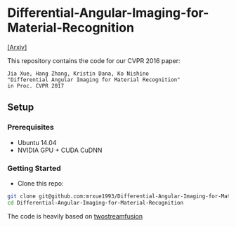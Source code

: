 # Differential-Angular-Imaging-for-Material-Recognition

[[Arxiv]](https://arxiv.org/abs/1612.02372)

This repository contains the code for our CVPR 2016 paper:

    Jia Xue, Hang Zhang, Kristin Dana, Ko Nishino
    "Differential Angular Imaging for Material Recognition"
    in Proc. CVPR 2017

## Setup

### Prerequisites
- Ubuntu 14.04
- NVIDIA GPU + CUDA CuDNN

### Getting Started
- Clone this repo:
```bash
git clone git@github.com:mrxue1993/Differential-Angular-Imaging-for-Material-Recognition.git
cd Differential-Angular-Imaging-for-Material-Recognition
```



The code is heavily based on [twostreamfusion](https://github.com/feichtenhofer/twostreamfusion)
